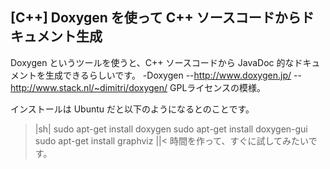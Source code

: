## [C++] Doxygen を使って C++ ソースコードからドキュメント生成

 Doxygen というツールを使うと、C++ ソースコードから JavaDoc 的なドキュメントを生成できるらしいです。
-Doxygen
--http://www.doxygen.jp/
--http://www.stack.nl/~dimitri/doxygen/
GPLライセンスの模様。

インストールは Ubuntu だと以下のようになるとのことです。
>|sh|
sudo apt-get install doxygen
sudo apt-get install doxygen-gui
sudo apt-get install graphviz
||<
時間を作って、すぐに試してみたいです。

